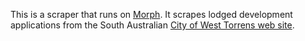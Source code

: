 This is a scraper that runs on [Morph](https://morph.io).  It scrapes lodged development applications from the South Australian [City of West Torrens web site](https://www.westtorrens.sa.gov.au).

